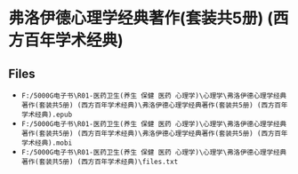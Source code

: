 # 弗洛伊德心理学经典著作(套装共5册) (西方百年学术经典)

## Files

- `F:/5000G电子书\R01-医药卫生(养生 保健 医药 心理学)\心理学\弗洛伊德心理学经典著作(套装共5册) (西方百年学术经典)\弗洛伊德心理学经典著作(套装共5册) (西方百年学术经典).epub`
- `F:/5000G电子书\R01-医药卫生(养生 保健 医药 心理学)\心理学\弗洛伊德心理学经典著作(套装共5册) (西方百年学术经典)\弗洛伊德心理学经典著作(套装共5册) (西方百年学术经典).mobi`
- `F:/5000G电子书\R01-医药卫生(养生 保健 医药 心理学)\心理学\弗洛伊德心理学经典著作(套装共5册) (西方百年学术经典)\files.txt`
